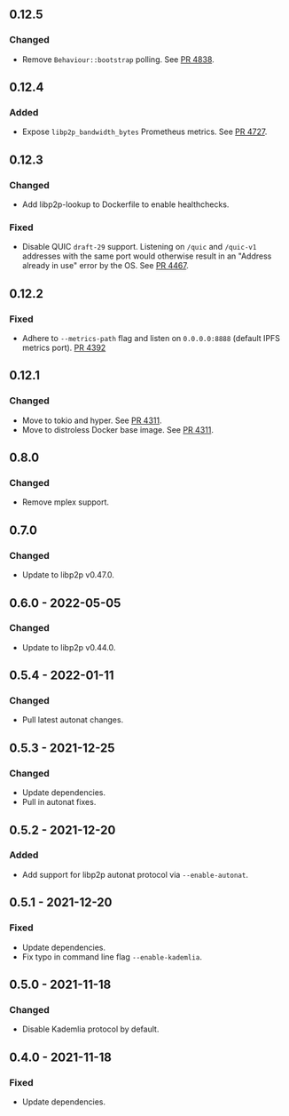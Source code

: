 ## 0.12.5
### Changed

- Remove `Behaviour::bootstrap` polling.
  See [PR 4838](https://github.com/libp2p/rust-libp2p/pull/4838).

## 0.12.4

### Added

- Expose `libp2p_bandwidth_bytes` Prometheus metrics.
  See [PR 4727](https://github.com/libp2p/rust-libp2p/pull/4727).

## 0.12.3

### Changed
- Add libp2p-lookup to Dockerfile to enable healthchecks.

### Fixed

- Disable QUIC `draft-29` support.
  Listening on `/quic` and `/quic-v1` addresses with the same port would otherwise result in an "Address already in use" error by the OS.
  See [PR 4467].

[PR 4467]: https://github.com/libp2p/rust-libp2p/pull/4467

## 0.12.2
### Fixed
- Adhere to `--metrics-path` flag and listen on `0.0.0.0:8888` (default IPFS metrics port).
  [PR 4392]

[PR 4392]: https://github.com/libp2p/rust-libp2p/pull/4392

## 0.12.1
### Changed
- Move to tokio and hyper.
  See [PR 4311].
- Move to distroless Docker base image.
  See [PR 4311].

[PR 4311]: https://github.com/libp2p/rust-libp2p/pull/4311

## 0.8.0
### Changed
- Remove mplex support.

## 0.7.0
### Changed
- Update to libp2p v0.47.0.

## 0.6.0 - 2022-05-05
### Changed
- Update to libp2p v0.44.0.

## 0.5.4 - 2022-01-11
### Changed
- Pull latest autonat changes.

## 0.5.3 - 2021-12-25
### Changed
- Update dependencies.
- Pull in autonat fixes.

## 0.5.2 - 2021-12-20
### Added
- Add support for libp2p autonat protocol via `--enable-autonat`.

## 0.5.1 - 2021-12-20
### Fixed
- Update dependencies.
- Fix typo in command line flag `--enable-kademlia`.

## 0.5.0 - 2021-11-18
### Changed
- Disable Kademlia protocol by default.

## 0.4.0 - 2021-11-18
### Fixed
- Update dependencies.
